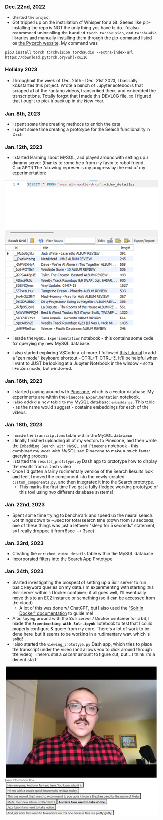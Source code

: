### Dec. 22nd, 2022
- Started the project
- Got tripped up on the installation of Whisper for a bit. Seems like pip-installing the repo is NOT the only thing you 
have to do. I'd also recommend uninstalling the bundled `torch`, `torchvision`, and `torchaudio` libraries and manually
installing them through the pip-command listed on [the Pytorch website](https://pytorch.org/get-started/locally/#start-locally).
My command was: 

```shell
pip3 install torch torchvision torchaudio --extra-index-url https://download.pytorch.org/whl/cu116
```

### Holiday 2023
- Throughout the week of Dec. 25th - Dec. 31st 2023, I basically kickstarted this project. Wrote a bunch 
of Jupyter notebooks that scraped all of the Fantano videos, transcribed them, and embedded the transcriptions.
Totally forgot that I made this DEVLOG file, so I figured that I ought to pick it back up in the New Year. 

### Jan. 8th, 2023
- I spent some time creating methods to enrich the data
- I spent some time creating a prototype for the Search functionality in Dash 

### Jan. 12th, 2023
- I started learning about MySQL, and played around with setting up a dummy server (thanks to some help from my favorite robot friend, ChatGPT!) The following represents my progress by the end of my experimentation: 

![](./devlog-assets/mySQL%20day%20one%20experiments.png)

- I made the `MySQL Experimentation` notebook - this contains some code for querying my new MySQL database. 

- I also started exploring VSCode a lot more. I followed [this tutorial](https://vscode.rocks/minimal-ui/) to add a "zen mode" keyboard shortcut - CTRL+T, CTRL+Z. It'll be helpful when I want to JUST be looking at a Jupyter Notebook in the window - sorta like Zen mode, but windowed. 

### Jan. 16th, 2023
- I started playing around with [Pinecone](https://www.pinecone.io/), which is a vector database. My experiments are within the `Pinecone Experimentation` notebook.  
- I also added a new table to my MySQL database: `embeddings`. This table - as the name would suggest - contains embeddings for each of the videos. 


### Jan. 18th, 2023
- I made the `transcriptions` table within the MySQL database
- I finally finished uploading all of my vectors to Pinecone, and then wrote the `Embedding Search with MySQL and Pinecone` notebook - this combined my work with MySQL and Pinecone to make a *much* faster querying process
- I started the `results_prototype.py` Dash app to prototype how to display the results from a Dash video 
- Once I'd gotten a fairly rudimentary version of the Search Results look and feel, I moved the component into the newly-created `custom_components.py`, and then integrated it into the Search prototype. 
  - This marks the first time I've got a fully-fledged working prototype of this tool using *two* different database systems! 


### Jan. 22nd, 2023
- Spent some time trying to benchmark and speed up the neural search. Got things down to ~3sec for total search time (down from 13 seconds; one of these things was just a leftover "sleep for 5 seconds" statement, so I really dropped it from 8sec --> 3sec)


### Jan. 23rd, 2023
- Creating the `enriched_video_details` table within the MySQL database
- Incorporated filters into the Search App Prototype 


### Jan. 24th, 2023
- Started investigating the prospect of setting up a Solr server to run basic keyword queries on my data. I'm experimenting with starting this Solr server within a Docker container; if all goes well, I'll eventually move this to an EC2 instance or something (so it can be accessed from the cloud)
  - A lot of this was done w/ ChatGPT, but I also used the ["Solr in Docker" documentation](https://solr.apache.org/guide/solr/latest/deployment-guide/solr-in-docker.html) to guide me! 
- After toying around with the Solr server / Docker container for a bit, I made the **`Experimenting with Solr.ipynb`** notebook to test that I could properly configure & query from my core. There's a lot of work to be done here, but it seems to be working in a rudimentary way, which is solid! 
- I also started the `viewing_prototype.py` Dash app, which tries to place the transcript under the video (and allows you to click around through the video). There's still a *decent* amount to figure out, but... I think it's a decent start!  


![](./devlog-assets/viewing%20prototype.png)

